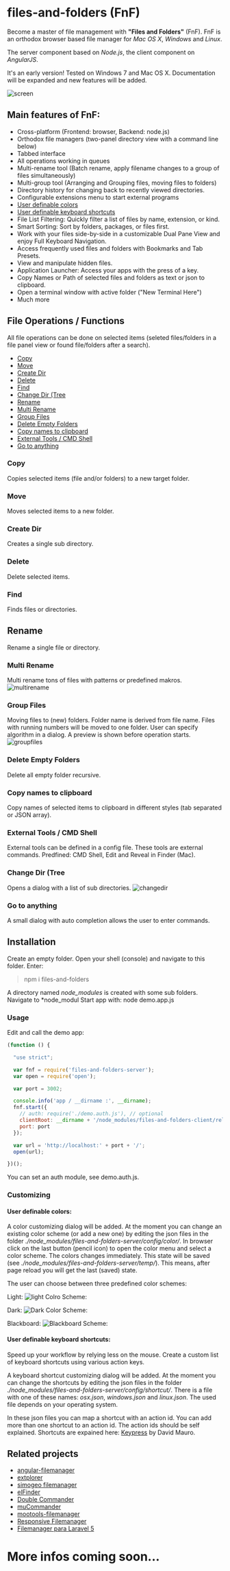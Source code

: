 # files-and-folders (FnF)
Become a master of file management with **"Files and Folders"** (FnF). FnF is an orthodox browser based file manager for *Mac OS X*, *Windows* and *Linux*.

The server component based on *Node.js*, the client component on *AngularJS*.

It's an early version! Tested on Windows 7 and Mac OS X. Documentation will be expanded and new features will be added.

![screen](https://cloud.githubusercontent.com/assets/11378781/14437724/ed962c40-0022-11e6-963f-523c2225df9b.png)

## Main features of FnF:

* Cross-platform (Frontend: browser, Backend: node.js)
* Orthodox file managers (two-panel directory view with a command line below)
* Tabbed interface
* All operations working in queues
* Multi-rename tool (Batch rename, apply filename changes to a group of files simultaneously)
* Multi-group tool (Arranging and Grouping files, moving files to folders)
* Directory history for changing back to recently viewed directories.
* Configurable extensions menu to start external programs
* [User definable colors](#colors)
* [User definable keyboard shortcuts](#shortcuts)
* File List Filtering: Quickly filter a list of files by name, extension, or kind.
* Smart Sorting: Sort by folders, packages, or files first.
* Work with your files side-by-side in a customizable Dual Pane View and enjoy Full Keyboard Navigation.
* Access frequently used files and folders with Bookmarks and Tab Presets.
* View and manipulate hidden files.
* Application Launcher: Access your apps with the press of a key.
* Copy Names or Path of selected files and folders as text or json to clipboard.
* Open a terminal window with active folder ("New Terminal Here")
* Much more

## File Operations / Functions
All file operations can be done on selected items (seleted files/folders in a file panel view or found file/folders after a search).

* [Copy](#Copy)
* [Move](#Move)
* [Create Dir](#CreateDir)
* [Delete](#Delete)
* [Find](#Find)
* [Change Dir (Tree](#ChangeDir)
* [Rename](#Rename)
* [Multi Rename](#MultiRename)
* [Group Files](#GroupFiles)
* [Delete Empty Folders](#DeleteEmptyFolders)
* [Copy names to clipboard](#CopyNamesToclipboard)
* [External Tools / CMD Shell](#ExternalTools)
* [Go to anything](#GoToAnything)

### Copy <a name="copy"></a>
Copies selected items (file and/or folders) to a new target folder.

### Move <a name="Move"></a>
Moves selected items to a new folder.

### Create Dir <a name="CreateDir"></a>
Creates a single sub directory.

### Delete <a name="Delete"></a>
Delete selected items.

### Find <a name="Find"></a>
Finds files or directories.

## Rename <a name="Rename"></a>
Rename a single file or directory.

### Multi Rename <a name="MultiRename"></a>
Multi rename tons of files with patterns or predefined makros.
![multirename](https://cloud.githubusercontent.com/assets/11378781/14649815/f7ce37b0-0668-11e6-8d6c-840ed4241642.png)

### Group Files <a name="GroupFiles"></a>
Moving files to (new) folders. Folder name is derived from file name. Files with running numbers will be moved to one folder. User can specify algorithm in a dialog. A preview is shown before operation starts.
![groupfiles](https://cloud.githubusercontent.com/assets/11378781/14649929/8b83a40e-0669-11e6-8694-a09b66512afb.png)

### Delete Empty Folders <a name="DeleteEmptyFolders"></a>
Delete all empty folder recursive.

### Copy names to clipboard <a name="CopyNamesToclipboard"></a>
Copy names of selected items to clipboard in different styles (tab separated or JSON array).

### External Tools / CMD Shell <a name="ExternalTools"></a>
External tools can be defined in a config file. These tools are external commands.
Predfined: CMD Shell, Edit and Reveal in Finder (Mac).

### Change Dir (Tree <a name="ChangeDir"></a>
Opens a dialog with a list of sub directories.
![changedir](https://cloud.githubusercontent.com/assets/11378781/14649976/dbead624-0669-11e6-914a-fda8bec3c3ec.png)

### Go to anything <a name="GoToAnything"></a>
A small dialog with auto completion allows the user to enter commands.

## Installation

Create an empty folder. Open your shell (console) and navigate to this folder. Enter:
> npm i files-and-folders

A directory named *node_modules* is created with some sub folders.
Navigate to *node_modul
Start app with:  node demo.app.js

### Usage

Edit and call the demo app:
```js
(function () {

  "use strict";

  var fnf = require('files-and-folders-server');
  var open = require('open');

  var port = 3002;

  console.info('app / __dirname :', __dirname);
  fnf.start({
    // auth: require('./demo.auth.js'), // optional
    clientRoot: __dirname + '/node_modules/files-and-folders-client/release',
    port: port
  });

  var url = 'http://localhost:' + port + '/';
  open(url);

})();
```
You can set an auth module, see demo.auth.js.

### Customizing



#### User definable colors: <a name="colors"></a>

A color customizing dialog will be added. At the moment you can change an existing color scheme (or add a new one) by editing the json files in the folder *./node_modules/files-and-folders-server/config/color/*.
In browser click on the last button (pencil icon) to open the color menu and select a color scheme. The colors changes immediately. This state will be saved (see *./node_modules/files-and-folders-server/temp/*). This means, after page reload you will get the last (saved) state.

The user can choose between three predefined color schemes:

Light:
![light Colro Scheme:](https://cloud.githubusercontent.com/assets/11378781/14539794/2c4416da-0282-11e6-8637-5d684c519452.png)

Dark:
![Dark Color Scheme:](https://cloud.githubusercontent.com/assets/11378781/14539705/c04be08e-0281-11e6-80ad-587815be3415.png)

Blackboard:
![Blackboard Scheme:](https://cloud.githubusercontent.com/assets/11378781/14539826/4f6d5f0e-0282-11e6-9b22-06ef8ebb369d.png)


#### User definable keyboard shortcuts: <a name="shortcuts"></a>
Speed up your workflow by relying less on the mouse. Create a custom list of keyboard shortcuts using various action keys.

A keyboard shortcut customizing dialog will be added. At the moment you can change the shortcuts by editing the json files in the folder *./node_modules/files-and-folders-server/config/shortcut/*. There is a file with one of these names: *osx.json*, *windows.json* and *linux.json*. The used file depends on your operating system.

In these json files you can map a shortcut with an action id. You can add more than one shortcut to an action id. The action ids should be self explained. Shortcuts are expained here: [Keypress](https://dmauro.github.io/Keypress/) by David Mauro.

## Related projects

* [angular-filemanager](https://github.com/joni2back/angular-filemanager)
* [extplorer](http://extplorer.sourceforge.net/)
* [simogeo filemanager](https://github.com/simogeo/Filemanager)
* [elFinder](https://github.com/Studio-42/elFinder)
* [Double Commander](http://doublecmd.sourceforge.net/)
* [muCommander](http://www.mucommander.com/)
* [mootools-filemanager](https://github.com/cpojer/mootools-filemanager)
* [Responsive Filemanager](https://github.com/trippo/ResponsiveFilemanager)
* [Filemanager para Laravel 5](https://github.com/guillermomartinez/filemanager-laravel)

# More infos coming soon...